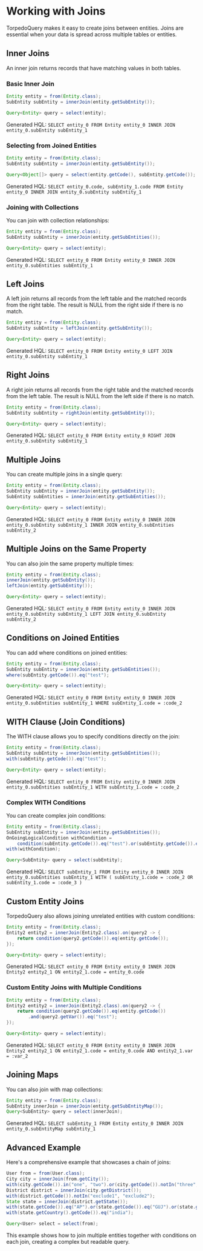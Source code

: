 # Working with Joins

TorpedoQuery makes it easy to create joins between entities. Joins are essential when your data is spread across multiple tables or entities.

## Inner Joins

An inner join returns records that have matching values in both tables.

### Basic Inner Join

```java
Entity entity = from(Entity.class);
SubEntity subEntity = innerJoin(entity.getSubEntity());

Query<Entity> query = select(entity);
```

Generated HQL: `SELECT entity_0 FROM Entity entity_0 INNER JOIN entity_0.subEntity subEntity_1`

### Selecting from Joined Entities

```java
Entity entity = from(Entity.class);
SubEntity subEntity = innerJoin(entity.getSubEntity());

Query<Object[]> query = select(entity.getCode(), subEntity.getCode());
```

Generated HQL: `SELECT entity_0.code, subEntity_1.code FROM Entity entity_0 INNER JOIN entity_0.subEntity subEntity_1`

### Joining with Collections

You can join with collection relationships:

```java
Entity entity = from(Entity.class);
SubEntity subEntity = innerJoin(entity.getSubEntities());

Query<Entity> query = select(entity);
```

Generated HQL: `SELECT entity_0 FROM Entity entity_0 INNER JOIN entity_0.subEntities subEntity_1`

## Left Joins

A left join returns all records from the left table and the matched records from the right table. The result is NULL from the right side if there is no match.

```java
Entity entity = from(Entity.class);
SubEntity subEntity = leftJoin(entity.getSubEntity());

Query<Entity> query = select(entity);
```

Generated HQL: `SELECT entity_0 FROM Entity entity_0 LEFT JOIN entity_0.subEntity subEntity_1`

## Right Joins

A right join returns all records from the right table and the matched records from the left table. The result is NULL from the left side if there is no match.

```java
Entity entity = from(Entity.class);
SubEntity subEntity = rightJoin(entity.getSubEntity());

Query<Entity> query = select(entity);
```

Generated HQL: `SELECT entity_0 FROM Entity entity_0 RIGHT JOIN entity_0.subEntity subEntity_1`

## Multiple Joins

You can create multiple joins in a single query:

```java
Entity entity = from(Entity.class);
SubEntity subEntity = innerJoin(entity.getSubEntity());
SubEntity subEntities = innerJoin(entity.getSubEntities());

Query<Entity> query = select(entity);
```

Generated HQL: `SELECT entity_0 FROM Entity entity_0 INNER JOIN entity_0.subEntity subEntity_1 INNER JOIN entity_0.subEntities subEntity_2`

## Multiple Joins on the Same Property

You can also join the same property multiple times:

```java
Entity entity = from(Entity.class);
innerJoin(entity.getSubEntity());
leftJoin(entity.getSubEntity());

Query<Entity> query = select(entity);
```

Generated HQL: `SELECT entity_0 FROM Entity entity_0 INNER JOIN entity_0.subEntity subEntity_1 LEFT JOIN entity_0.subEntity subEntity_2`

## Conditions on Joined Entities

You can add where conditions on joined entities:

```java
Entity entity = from(Entity.class);
SubEntity subEntity = innerJoin(entity.getSubEntities());
where(subEntity.getCode()).eq("test");

Query<Entity> query = select(entity);
```

Generated HQL: `SELECT entity_0 FROM Entity entity_0 INNER JOIN entity_0.subEntities subEntity_1 WHERE subEntity_1.code = :code_2`

## WITH Clause (Join Conditions)

The WITH clause allows you to specify conditions directly on the join:

```java
Entity entity = from(Entity.class);
SubEntity subEntity = innerJoin(entity.getSubEntities());
with(subEntity.getCode()).eq("test");

Query<Entity> query = select(entity);
```

Generated HQL: `SELECT entity_0 FROM Entity entity_0 INNER JOIN entity_0.subEntities subEntity_1 WITH subEntity_1.code = :code_2`

### Complex WITH Conditions

You can create complex join conditions:

```java
Entity entity = from(Entity.class);
SubEntity subEntity = innerJoin(entity.getSubEntities());
OnGoingLogicalCondition withCondition = 
    condition(subEntity.getCode()).eq("test").or(subEntity.getCode()).eq("test2");
with(withCondition);

Query<SubEntity> query = select(subEntity);
```

Generated HQL: `SELECT subEntity_1 FROM Entity entity_0 INNER JOIN entity_0.subEntities subEntity_1 WITH ( subEntity_1.code = :code_2 OR subEntity_1.code = :code_3 )`

## Custom Entity Joins

TorpedoQuery also allows joining unrelated entities with custom conditions:

```java
Entity entity = from(Entity.class);
Entity2 entity2 = innerJoin(Entity2.class).on(query2 -> {
    return condition(query2.getCode()).eq(entity.getCode());
});

Query<Entity> query = select(entity);
```

Generated HQL: `SELECT entity_0 FROM Entity entity_0 INNER JOIN Entity2 entity2_1 ON entity2_1.code = entity_0.code`

### Custom Entity Joins with Multiple Conditions

```java
Entity entity = from(Entity.class);
Entity2 entity2 = innerJoin(Entity2.class).on(query2 -> {
    return condition(query2.getCode()).eq(entity.getCode())
        .and(query2.getVar()).eq("test");
});

Query<Entity> query = select(entity);
```

Generated HQL: `SELECT entity_0 FROM Entity entity_0 INNER JOIN Entity2 entity2_1 ON entity2_1.code = entity_0.code AND entity2_1.var = :var_2`

## Joining Maps

You can also join with map collections:

```java
Entity entity = from(Entity.class);
SubEntity innerJoin = innerJoin(entity.getSubEntityMap());
Query<SubEntity> query = select(innerJoin);
```

Generated HQL: `SELECT subEntity_1 FROM Entity entity_0 INNER JOIN entity_0.subEntityMap subEntity_1`

## Advanced Example

Here's a comprehensive example that showcases a chain of joins:

```java
User from = from(User.class);
City city = innerJoin(from.getCity());
with(city.getCode()).in("one", "two").or(city.getCode()).notIn("three", "four");
District district = innerJoin(city.getDistrict());
with(district.getCode()).notIn("exclude1", "exclude2");
State state = innerJoin(district.getState());
with(state.getCode()).eq("AP").or(state.getCode()).eq("GUJ").or(state.getCode()).eq("KTK");
with(state.getCountry().getCode()).eq("india");

Query<User> select = select(from);
```

This example shows how to join multiple entities together with conditions on each join, creating a complex but readable query.
